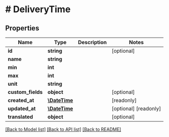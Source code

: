 # # DeliveryTime

## Properties

Name | Type | Description | Notes
------------ | ------------- | ------------- | -------------
**id** | **string** |  | [optional]
**name** | **string** |  |
**min** | **int** |  |
**max** | **int** |  |
**unit** | **string** |  |
**custom_fields** | **object** |  | [optional]
**created_at** | [**\DateTime**](\DateTime.md) |  | [readonly]
**updated_at** | [**\DateTime**](\DateTime.md) |  | [optional] [readonly]
**translated** | **object** |  | [optional]

[[Back to Model list]](../../README.md#models) [[Back to API list]](../../README.md#endpoints) [[Back to README]](../../README.md)
